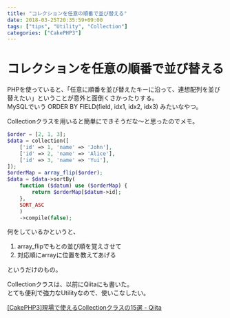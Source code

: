 ```yaml
---
title: "コレクションを任意の順番で並び替える"
date: 2018-03-25T20:35:59+09:00
tags: ["tips", "Utility", "Collection"]
categories: ["CakePHP3"]
---
```

# コレクションを任意の順番で並び替える

PHPを使っていると、「任意に順番を並び替えたキーに沿って、連想配列を並び替えたい」ということが意外と面倒くさかったりする。  
MySQLでいう ORDER BY FIELD(field, idx1, idx2, idx3) みたいなやつ。

Collectionクラスを用いると簡単にできそうだな〜と思ったのでメモ。

```php
$order = [2, 1, 3];
$data = collection([
    ['id' => 1, 'name' => 'John'],
    ['id' => 2, 'name' => 'Alice'],
    ['id' => 3, 'name' => 'Yui'],
]);
$orderMap = array_flip($order);
$data = $data->sortBy(
    function ($datum) use ($orderMap) {
        return $orderMap[$datum->id];
    },
    SORT_ASC
    )
    ->compile(false);
```

何をしているかというと、

1. array_flipでもとの並び順を覚えさせて
2. 対応順にarrayに位置を教えてあげる

というだけのもの。


Collectionクラスは、以前にQiitaにも書いた。  
とても便利で強力なUtilityなので、使いこなしたい。

[\[CakePHP3\]現場で使えるCollectionクラスの15選 \- Qiita](https://qiita.com/o0h/items/26f582986aec1ac2a67f)

